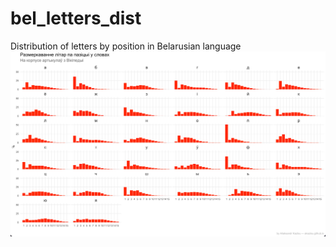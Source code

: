 # bel_letters_dist
Distribution of letters by position in Belarusian language
![plot](https://github.com/aliaksandrkazlou/bel_letters_dist/blob/main/img/img.png)
